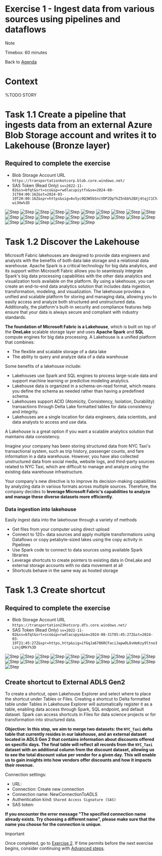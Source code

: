 # Exercise 1 - Ingest data from various sources using pipelines and dataflows 

> [!NOTE]
> Timebox: 60 minutes
> 
> Back to [Agenda](./../README.md#agenda)

# Context
%TODO STORY


# Task 1.1 Create a pipeline that ingests data from an external Azure Blob Storage account and writes it to Lakehouse (Bronze layer)

## Required to complete the exercise
* Blob Storage Account URL `https://transportationkotcorp.blob.core.windows.net/`
* SAS Token (Read Only) `sv=2022-11-02&ss=bfqt&srt=sco&sp=rwdlacupiytfx&se=2024-08-31T04:00:16Z&st=2024-03-19T20:00:16Z&spr=https&sig=Av5yc0Q3W5bSncVDP2DpfkZ5nbb%2BXj4tqjC1Chwi3Hw%3D`

![Step](../media/1/1.jpg)
![Step](../media/1/2.jpg)
![Step](../media/1/3.jpg)
![Step](../media/1/4.jpg)
![Step](../media/1/5.jpg)
![Step](../media/1/6.jpg)
![Step](../media/1/7.jpg)
![Step](../media/1/8.jpg)
![Step](../media/1/9.jpg)
![Step](../media/1/10.jpg)
![Step](../media/1/11.jpg)
![Step](../media/1/12.jpg)
![Step](../media/1/13.jpg)
![Step](../media/1/14.jpg)
![Step](../media/1/15.jpg)
![Step](../media/1/16.jpg)
![Step](../media/1/17.jpg)
![Step](../media/1/18.jpg)
![Step](../media/1/19.jpg)
![Step](../media/1/20.jpg)
![Step](../media/1/21.jpg)
![Step](../media/1/22.jpg)
![Step](../media/1/23.jpg)
![Step](../media/1/24.jpg)
![Step](../media/1/25.jpg)
![Step](../media/1/26.jpg)


# Task 1.2 Discover the Lakehouse 

Microsoft Fabric lakehouses are designed to provide data engineers and analysts with the benefits of both data lake storage and a relational data warehouse. Apache Spark is a critical technology for big data analytics, and its support within Microsoft Fabric allows you to seamlessly integrate Spark's big data processing capabilities with the other data analytics and visualization tools available on the platform. 
By using a lakehouse, you can create an end-to-end data analytics solution that includes data ingestion, transformation, modeling, and visualization. The lakehouse provides a unified and scalable platform for storing and managing data, allowing you to easily access and analyze both structured and unstructured data. Additionally, the platform's built-in security and compliance features help ensure that your data is always secure and compliant with industry standards.


**The foundation of Microsoft Fabric is a Lakehouse**, which is built on top of the **OneLake** scalable storage layer and uses **Apache Spark** and **SQL** compute engines for big data processing. A Lakehouse is a unified platform that combines:
- The flexible and scalable storage of a data lake
- The ability to query and analyze data of a data warehouse

Some benefits of a lakehouse include:
- Lakehouses use Spark and SQL engines to process large-scale data and support machine learning or predictive modeling analytics.
- Lakehouse data is organized in a schema-on-read format, which means you define the schema as needed rather than having a predefined schema.
- Lakehouses support ACID (Atomicity, Consistency, Isolation, Durability) transactions through Delta Lake formatted tables for data consistency and integrity.
- Lakehouses are a single location for data engineers, data scientists, and data analysts to access and use data.

A Lakehouse is a great option if you want a scalable analytics solution that maintains data consistency.

Imagine your company has been storing structured data from NYC Taxi's transactional system, such as trip history, passenger counts, and fare information in a data warehouse. However, you have also collected unstructured data from social media, website logs, and third-party sources related to NYC Taxi, which are difficult to manage and analyze using the existing data warehouse infrastructure.

Your company's new directive is to improve its decision-making capabilities by analyzing data in various formats across multiple sources. Therefore, the company decides to **leverage Microsoft Fabric's capabilities to analyze and manage these diverse datasets more efficiently**.


###  Data ingestion into lakehouse
Easily ingest data into the lakehouse through a variety of methods

* Get files from your computer using direct upload
* Connect to 120+ data sources and apply multiple transformations using Dataflows or copy petabyte-sized lakes using the copy activity in Pipelines
* Use Spark code to connect to data sources using available Spark libraries
* Leverage shortcuts to create pointers to existing data in OneLake and external storage accounts with no data movement at all
* Shortcuts behave in the same way as hosted storage


# Task 1.3 Create shortcut

## Required to complete the exercise
* Blob Storage Account URL `https://transportation23kotcorp.dfs.core.windows.net/`
* SAS Token (Read Only) `sv=2022-11-02&ss=bfqt&srt=sco&sp=rwdlacupyx&se=2024-08-31T05:45:27Z&st=2024-03-19T21:45:27Z&spr=https,http&sig=ifGqJa6706RCFaciJapwOL6vHoKzy9ltno3LznjQMkY%3D`


![Step](../media/1/27.jpg)
![Step](../media/1/28.jpg)
![Step](../media/1/29.jpg)
![Step](../media/1/30.jpg)
![Step](../media/1/31.jpg)
![Step](../media/1/32.jpg)
![Step](../media/1/33.jpg)
![Step](../media/1/34.jpg)
![Step](../media/1/35.jpg)
![Step](../media/1/36.jpg)
![Step](../media/1/37.jpg)
![Step](../media/1/38.jpg)
![Step](../media/1/39.jpg)
![Step](../media/1/40.jpg)
![Step](../media/1/41.jpg)
![Step](../media/1/42.jpg)
![Step](../media/1/43.jpg)
![Step](../media/1/44.jpg)
![Step](../media/1/45.jpg)
![Step](../media/1/46.jpg)
![Step](../media/1/47.jpg)



## Create shortcut to External ADLS Gen2

To create a shortcut, open Lakehouse Explorer and select where to place the shortcut under Tables or Files. Creating a shortcut to Delta formatted table under Tables in Lakehouse Explorer will automatically register it as a table, enabling data access through Spark, SQL endpoint, and default dataset. Spark can access shortcuts in Files for data science projects or for transformation into structured data.

**Objective: In this step, we aim to merge two datasets: the `NYC_Taxi` delta table that currently resides in our lakehouse, and an external dataset located in ADLS Gen 2 that contains information about discounts offered on specific days. The final table will reflect all records from the `NYC_Taxi` dataset with an additional column from the discount dataset, allowing us to see the total discount value per vendor for a given day. This will enable us to gain insights into how vendors offer discounts and how it impacts their revenue.**


Connection settings:
- URL: 
- Connection: Create new connection
- Connection name: NewConnectionToADLS
- Authentication kind: `Shared Access Signature (SAS)`
- SAS token: 

**If you encounter the error message "The specified connection name already exists. Try choosing a different name", please make sure that the name you choose for the connection is unique.**




> [!IMPORTANT]
> Once completed, go to [Exercise 2](./../exercise-2/exercise-2.md). If time permits before the next exercise begins, consider continuing with [Advanced steps](./../extra/extra.md).
